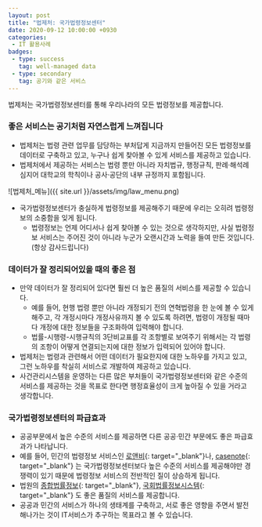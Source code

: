 ```yaml
---
layout: post
title: "법제처: 국가법령정보센터"
date: 2020-09-12 10:00:00 +0930
categories: 
 - IT 활용사례
badges:
 - type: success
   tag: well-managed data
 - type: secondary
   tag: 공기와 같은 서비스
---
```


법제처는 국가법령정보센터를 통해 우리나라의 모든 법령정보를 제공합니다.

<!--more-->

### **좋은 서비스는 공기처럼 자연스럽게 느껴집니다**

- 법제처는 법령 관련 업무를 담당하는 부처답게 지금까지 만들어진 모든 법령정보를 데이터로 구축하고 있고, 누구나 쉽게 찾아볼 수 있게 서비스를 제공하고 있습니다.
- 법제처에서 제공하는 서비스는 법령 뿐만 아니라 자치법규, 행정규칙, 판례·해석례 심지어 대학교의 학칙이나 공사·공단의 내부 규정까지 포함됩니다.

![법제처_메뉴]({{ site.url }}/assets/img/law_menu.png)

- 국가법령정보센터가 충실하게 법령정보를 제공해주기 때문에 우리는 오히려 법령정보의 소중함을 잊게 됩니다.
  - 법령정보는 언제 어디서나 쉽게 찾아볼 수 있는 것으로 생각하지만, 사실 법령정보 서비스는 주어진 것이 아니라 누군가 오랜시간과 노력을 들여 만든 것입니다.(항상 감사드립니다)

### **데이터가 잘 정리되어있을 때의 좋은 점**

- 만약 데이터가 잘 정리되어 있다면 훨씬 더 높은 품질의 서비스를 제공할 수 있습니다.
  - 예를 들어, 현행 법령 뿐만 아니라 개정되기 전의 연혁법령을 한 눈에 볼 수 있게 해주고, 각 개정시마다 개정사유까지 볼 수 있도록 하려면, 법령이 개정될 때마다 개정에 대한 정보들을 구조화하여 입력해야 합니다.
  - 법률-시행령-시행규칙의 3단비교표를 각 조항별로 보여주기 위해서는 각 법령의 조항이 어떻게 연결되는지에 대한 정보가 입력되어 있어야 합니다.
- 법제처는 법령과 관련해서 어떤 데이터가 필요한지에 대한 노하우를 가지고 있고, 그런 노하우를 착실히 서비스로 개발하여 제공하고 있습니다.
- 사건관리시스템을 운영하는 다른 많은 부처들이 국가법령정보센터와 같은 수준의 서비스를 제공하는 것을 목표로 한다면 행정효율성이 크게 높아질 수 있을 거라고 생각합니다.

### **국가법령정보센터의 파급효과**

- 공공부문에서 높은 수준의 서비스를 제공하면 다른 공공·민간 부문에도 좋은 파급효과가 나타납니다.
- 예를 들어, 민간의 법령정보 서비스인 [로앤비](https://www.lawnb.com/?gclid=Cj0KCQjwqfz6BRD8ARIsAIXQCf2T5HGUPnL0W2TYXOTdpN6udAiNnweaBw0hBWKcwitWaH_7vUJRhxAaAjKjEALw_wcB){: target="_blank"}나, [casenote](https://casenote.kr/){: target="_blank"} 는 국가법령정보센터보다 높은 수준의 서비스를 제공해야만 경쟁력이 있기 때문에 법령정보 서비스의 전반적인 질이 상승하게 됩니다.
- 법원의 [종합법률정보](https://glaw.scourt.go.kr/wsjo/intesrch/sjo022.do#//){: target="_blank"}, [국회법률정보시스템](http://likms.assembly.go.kr/law/lawsNormInqyMain1010.do?mappingId=%2FlawsNormInqyMain1010.do&genActiontypeCd=2ACT1010){: target="_blank"} 도 좋은 품질의 서비스를 제공합니다.
- 공공과 민간의 서비스가 하나의 생태계를 구축하고, 서로 좋은 영향을 주면서 발전해나가는 것이 IT서비스가 추구하는 목표라고 볼 수 있습니다.
